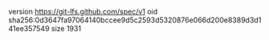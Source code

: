 version https://git-lfs.github.com/spec/v1
oid sha256:0d3647fa97064140bccee9d5c2593d5320876e066d200e8389d3d141ee357549
size 1931
